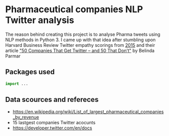 # Pharmaceutical companies NLP Twitter analysis

The reason behind creating this project is to analyse Pharma tweets using NLP methods in Python 3. I came up with that idea after stumbling upon Harvard Business Review Twitter empathy scorings from [2015](https://twitter.com/harvardbiz/status/805712993384353792) and their article ["50 Companies That Get Twitter – and 50 That Don’t"](https://hbr.org/2015/04/the-best-and-worst-corporate-tweeters) by
Belinda Parmar

## Packages used

```python
import ...

```

## Data scources and refereces
- https://en.wikipedia.org/wiki/List_of_largest_pharmaceutical_companies_by_revenue
- 15 lastgest companies Twitter acocunts
- https://developer.twitter.com/en/docs

